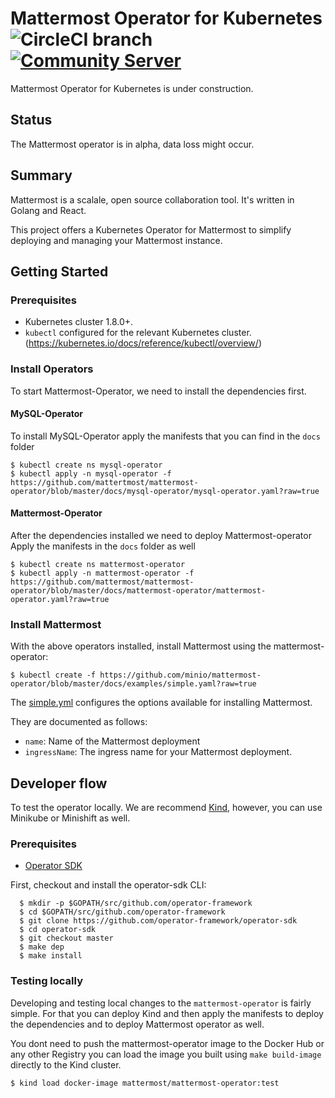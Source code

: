 # Mattermost Operator for Kubernetes ![CircleCI branch](https://img.shields.io/circleci/project/github/mattermost/mattermost-operator/master.svg) [![Community Server](https://img.shields.io/badge/Mattermost_Community-cloud_channel-blue.svg)](https://community.mattermost.com/core/channels/cloud)
Mattermost Operator for Kubernetes is under construction.

## Status

The Mattermost operator is in alpha, data loss might occur.

## Summary

Mattermost is a scalale, open source collaboration tool. It's written in Golang and React.

This project offers a Kubernetes Operator for Mattermost to simplify deploying and managing your Mattermost instance.


## Getting Started

### Prerequisites

- Kubernetes cluster 1.8.0+.
- `kubectl` configured for the relevant Kubernetes cluster. (https://kubernetes.io/docs/reference/kubectl/overview/)

### Install Operators

To start Mattermost-Operator, we need to install the dependencies first.

#### MySQL-Operator
To install MySQL-Operator apply the manifests that you can find in the `docs` folder

```
$ kubectl create ns mysql-operator
$ kubectl apply -n mysql-operator -f https://github.com/mattertmost/mattermost-operator/blob/master/docs/mysql-operator/mysql-operator.yaml?raw=true
```

#### Mattermost-Operator
After the dependencies installed we need to deploy Mattermost-operator
Apply the manifests in the `docs` folder as well

```
$ kubectl create ns mattermost-operator
$ kubectl apply -n mattermost-operator -f https://github.com/mattermost/mattermost-operator/blob/master/docs/mattermost-operator/mattermost-operator.yaml?raw=true
```

### Install Mattermost

With the above operators installed, install Mattermost using the mattermost-operator:

```
$ kubectl create -f https://github.com/minio/mattermost-operator/blob/master/docs/examples/simple.yaml?raw=true
```

The [simple.yml](https://github.com/minio/mattermost-operator/blob/master/docs/examples/simple.yaml?raw=true) configures the options available for installing Mattermost.

They are documented as follows:
 - `name`: Name of the Mattermost deployment
 - `ingressName`: The ingress name for your Mattermost deployment.


## Developer flow

To test the operator locally. We are recommend [Kind](https://kind.sigs.k8s.io/), however, you can use Minikube or Minishift as well.

### Prerequisites

- [Operator SDK](https://github.com/operator-framework/operator-sdk)

First, checkout and install the operator-sdk CLI:

```
  $ mkdir -p $GOPATH/src/github.com/operator-framework
  $ cd $GOPATH/src/github.com/operator-framework
  $ git clone https://github.com/operator-framework/operator-sdk
  $ cd operator-sdk
  $ git checkout master
  $ make dep
  $ make install
```

### Testing locally

Developing and testing local changes to the `mattermost-operator` is fairly simple. For that you can deploy Kind and then apply the manifests to deploy the dependencies and to deploy Mattermost operator as well.

You dont need to push the mattermost-operator image to the Docker Hub or any other Registry you can load the image you built using `make build-image` directly to the Kind cluster.

```
$ kind load docker-image mattermost/mattermost-operator:test
```
